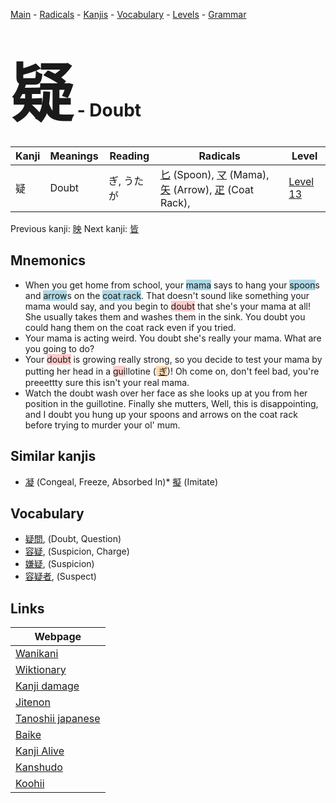 <style> bigfont {font-size: 100px}</style>
[Main](../README.md) -
[Radicals](../radicals.md) -
[Kanjis](../kanjis.md) -
[Vocabulary](../vocabulary.md) -
[Levels](../levels.md) -
[Grammar](../grammar.md)
# <bigfont> 疑</bigfont> - Doubt 

| Kanji | Meanings | Reading | Radicals | Level |
| --- | --- | --- | --- | --- |
| 疑 | Doubt | ぎ, うたが | [匕](../radicals/匕.md) (Spoon), [マ](../radicals/マ.md) (Mama), [矢](../radicals/矢.md) (Arrow), [疋](../radicals/疋.md) (Coat Rack),  | [Level 13](../levels/wk_level13.md) |

Previous kanji: [映](映.md) Next kanji: [皆](皆.md) 

## Mnemonics
 * When you get home from school, your <span style="background-color:#ADD8E6"> mama</span> says to hang your <span style="background-color:#ADD8E6"> spoon</span>s and <span style="background-color:#ADD8E6"> arrow</span>s on the <span style="background-color:#ADD8E6"> coat rack</span>. That doesn't sound like something your mama would say, and you begin to <span style="background-color:#ffcccb"> doubt</span> that she's your mama at all! She usually takes them and washes them in the sink. You doubt you could hang them on the coat rack even if you tried.
* Your mama is acting weird. You doubt she's really your mama. What are you going to do?
* Your <span style="background-color:#ffcccb"> doubt</span> is growing really strong, so you decide to test your mama by putting her head in a <span style="background-color:#ffcccb"> gui</span>llotine (<span style="background-color:#fed8b1"> [ぎ](https://jisho.org/search/ぎ)</span>)! Oh come on, don't feel bad, you're preeettty sure this isn't your real mama.
* Watch the doubt wash over her face as she looks up at you from her position in the guillotine. Finally she mutters, Well, this is disappointing, and I doubt you hung up your spoons and arrows on the coat rack before trying to murder your ol' mum.


## Similar kanjis
 * [凝](凝.md) (Congeal, Freeze, Absorbed In)* [擬](擬.md) (Imitate)


## Vocabulary
 * [疑問](../vocabulary/疑.md), (Doubt, Question)
* [容疑](../vocabulary/疑.md), (Suspicion, Charge)
* [嫌疑](../vocabulary/疑.md), (Suspicion)
* [容疑者](../vocabulary/疑.md), (Suspect)



## Links 

| Webpage |
| --- |
| [Wanikani          ](https://www.wanikani.com/kanji/疑) |
| [Wiktionary        ](https://en.wiktionary.org/wiki/疑) |
| [Kanji damage      ](http://www.kanjidamage.com/kanji/search?utf8=✓&q=疑) |
| [Jitenon           ](https://jitenon.com/kanji/疑) |
| [Tanoshii japanese ](https://www.tanoshiijapanese.com/dictionary/kanji.cfm?k=疑) |
| [Baike             ](https://baike.baidu.com/item/疑) |
| [Kanji Alive       ](https://app.kanjialive.com/疑) |
| [Kanshudo          ](https://www.kanshudo.com/searchmn?q=疑) |
| [Koohii            ](https://kanji.koohii.com/study/kanji/疑) |
